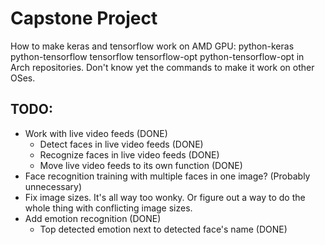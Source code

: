 # Capstone Project

How to make keras and tensorflow work on AMD GPU:
python-keras python-tensorflow tensorflow tensorflow-opt python-tensorflow-opt
in Arch repositories. Don't know yet the commands to make it work on other OSes.

## TODO:
- Work with live video feeds (DONE)
    - Detect faces in live video feeds (DONE)
    - Recognize faces in live video feeds (DONE)
    - Move live video feeds to its own function (DONE)
- Face recognition training with multiple faces in one image? (Probably
  unnecessary)
- Fix image sizes. It's all way too wonky. Or figure out a way to do the whole
  thing with conflicting image sizes.
- Add emotion recognition (DONE)
    - Top detected emotion next to detected face's name (DONE)
